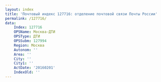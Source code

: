 ```yaml
---
layout: index
title: 'Почтовый индекс 127716: отделение почтовой связи Почты России'
permalink: /127716/
data:
    Index: 127716
    OPSName: Москва-ДТИ
    OPSType: ДТИ
    OPSSubm: 127994
    Region: Москва
    Autonom: ''
    Area: ''
    City: ''
    City1: ''
    ActDate: '20160201'
    IndexOld: ''
---
```

